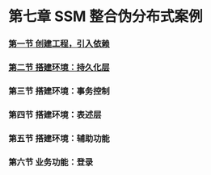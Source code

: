 # 第七章 SSM 整合伪分布式案例

### [第一节 创建工程，引入依赖](第七章SSM%20整合伪分布式案例/第一节%20创建工程，引入依赖.md)
[]()
### [第二节 搭建环境：持久化层](第七章SSM%20整合伪分布式案例/第二节%20搭建环境：持久化层.md)

### 第三节 搭建环境：事务控制

### 第四节 搭建环境：表述层

### 第五节 搭建环境：辅助功能

### 第六节 业务功能：登录